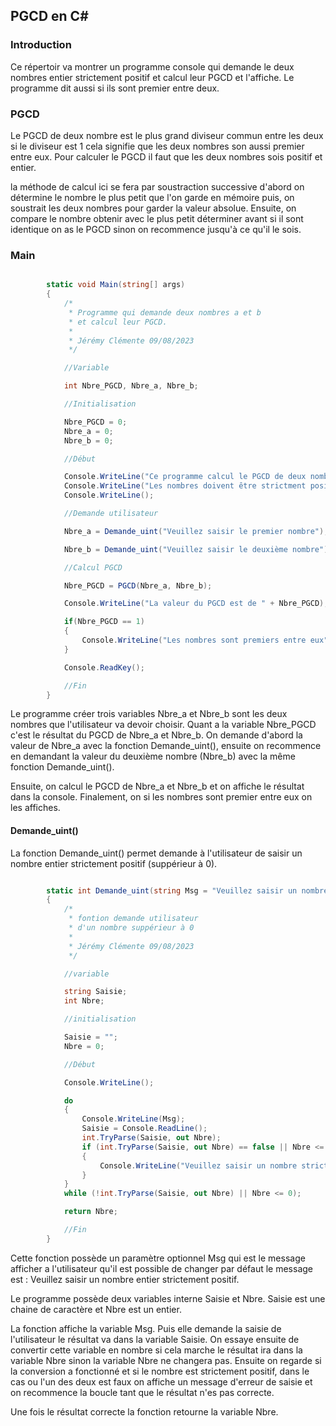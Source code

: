 ## PGCD en C#

### Introduction

Ce répertoir va montrer un programme console qui demande le deux nombres entier strictement positif et calcul leur PGCD et l'affiche. Le programme dit aussi si ils sont premier entre deux.

### PGCD

Le PGCD de deux nombre est le plus grand diviseur commun entre les deux si le diviseur est 1 cela signifie que les deux nombres son aussi premier entre eux. Pour calculer le PGCD il faut que les deux nombres sois positif et entier.

la méthode de calcul ici se fera par soustraction successive d'abord on détermine le nombre le plus petit que l'on garde en mémoire puis, on soustrait les deux nombres pour garder la valeur absolue. Ensuite, on compare le nombre obtenir avec le plus petit déterminer avant si il sont identique on as le PGCD sinon on recommence jusqu'à ce qu'il le sois.

### Main 

~~~C#

        static void Main(string[] args)
        {
            /*
             * Programme qui demande deux nombres a et b
             * et calcul leur PGCD.
             * 
             * Jérémy Clémente 09/08/2023
             */

            //Variable

            int Nbre_PGCD, Nbre_a, Nbre_b;

            //Initialisation

            Nbre_PGCD = 0;
            Nbre_a = 0;
            Nbre_b = 0;

            //Début

            Console.WriteLine("Ce programme calcul le PGCD de deux nombre saisie");
            Console.WriteLine("Les nombres doivent être strictment positifs");
            Console.WriteLine();

            //Demande utilisateur

            Nbre_a = Demande_uint("Veuillez saisir le premier nombre");

            Nbre_b = Demande_uint("Veuillez saisir le deuxième nombre");

            //Calcul PGCD

            Nbre_PGCD = PGCD(Nbre_a, Nbre_b);

            Console.WriteLine("La valeur du PGCD est de " + Nbre_PGCD);

            if(Nbre_PGCD == 1)
            {
                Console.WriteLine("Les nombres sont premiers entre eux");
            }

            Console.ReadKey();

            //Fin
        }


~~~

Le programme créer trois variables Nbre_a et Nbre_b sont les deux nombres que l'utilisateur va devoir choisir. Quant a la variable Nbre_PGCD c'est le résultat du PGCD de Nbre_a et Nbre_b. On demande d'abord la valeur de Nbre_a avec la fonction Demande_uint(), ensuite on recommence en demandant la valeur du deuxième nombre (Nbre_b) avec la même fonction Demande_uint().

Ensuite, on calcul le PGCD de Nbre_a et Nbre_b et on affiche le résultat dans la console. Finalement, on si les nombres sont premier entre eux on les affiches.

#### Demande_uint()

La fonction Demande_uint() permet demande à l'utilisateur de saisir un nombre entier strictement positif (suppérieur à 0).

~~~C#

        static int Demande_uint(string Msg = "Veuillez saisir un nombre entier strictement positif")
        {
            /*
             * fontion demande utilisateur
             * d'un nombre suppérieur à 0
             * 
             * Jérémy Clémente 09/08/2023
             */

            //variable

            string Saisie;
            int Nbre;

            //initialisation

            Saisie = "";
            Nbre = 0;

            //Début

            Console.WriteLine();

            do
            {
                Console.WriteLine(Msg);
                Saisie = Console.ReadLine();
                int.TryParse(Saisie, out Nbre);
                if (int.TryParse(Saisie, out Nbre) == false || Nbre <= 0)
                {
                    Console.WriteLine("Veuillez saisir un nombre strictement positif (supérieur à 0)");
                }
            }
            while (!int.TryParse(Saisie, out Nbre) || Nbre <= 0);

            return Nbre;

            //Fin
        } 

~~~

Cette fonction possède un paramètre optionnel Msg qui est le message afficher a l'utilisateur qu'il est possible de changer par défaut le message est : Veuillez saisir un nombre entier strictement positif.

Le programme possède deux variables interne Saisie et Nbre. Saisie est une chaine de caractère et Nbre est un entier.

La fonction affiche la variable Msg. Puis elle demande la saisie de l'utilisateur le résultat va dans la variable Saisie. On essaye ensuite de convertir cette variable en nombre si cela marche le résultat ira dans la variable Nbre sinon la variable Nbre ne changera pas. Ensuite on regarde si la conversion a fonctionné et si le nombre est strictement positif, dans le cas ou l'un des deux est faux on affiche un message d'erreur de saisie et on recommence la boucle tant que le résultat n'es pas correcte.

Une fois le résultat correcte la fonction retourne la variable Nbre.
